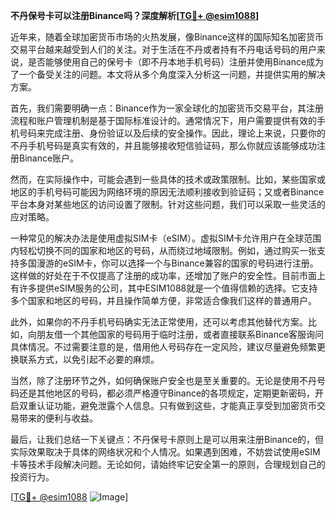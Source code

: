 **不丹保号卡可以注册Binance吗？深度解析[[TG💪+ @esim1088](https://t.me/s/esim1088)]**

近年来，随着全球加密货币市场的火热发展，像Binance这样的国际知名加密货币交易平台越来越受到人们的关注。对于生活在不丹或者持有不丹电话号码的用户来说，是否能够使用自己的保号卡（即不丹本地手机号码）注册并使用Binance成为了一个备受关注的问题。本文将从多个角度深入分析这一问题，并提供实用的解决方案。

首先，我们需要明确一点：Binance作为一家全球化的加密货币交易平台，其注册流程和账户管理机制是基于国际标准设计的。通常情况下，用户需要提供有效的手机号码来完成注册、身份验证以及后续的安全操作。因此，理论上来说，只要你的不丹手机号码是真实有效的，并且能够接收短信验证码，那么你就应该能够成功注册Binance账户。

然而，在实际操作中，可能会遇到一些具体的技术或政策限制。比如，某些国家或地区的手机号码可能因为网络环境的原因无法顺利接收到验证码；又或者Binance平台本身对某些地区的访问设置了限制。针对这些问题，我们可以采取一些灵活的应对策略。

一种常见的解决办法是使用虚拟SIM卡（eSIM）。虚拟SIM卡允许用户在全球范围内轻松切换不同的国家和地区的号码，从而绕过地域限制。例如，通过购买一张支持多国漫游的eSIM卡，你可以选择一个与Binance兼容的国家的号码进行注册。这样做的好处在于不仅提高了注册的成功率，还增加了账户的安全性。目前市面上有许多提供eSIM服务的公司，其中ESIM1088就是一个值得信赖的选择。它支持多个国家和地区的号码，并且操作简单方便，非常适合像我们这样的普通用户。

此外，如果你的不丹手机号码确实无法正常使用，还可以考虑其他替代方案。比如，向朋友借一个其他国家的号码用于临时注册，或者直接联系Binance客服询问具体情况。不过需要注意的是，借用他人号码存在一定风险，建议尽量避免频繁更换联系方式，以免引起不必要的麻烦。

当然，除了注册环节之外，如何确保账户安全也是至关重要的。无论是使用不丹号码还是其他地区的号码，都必须严格遵守Binance的各项规定，定期更新密码，开启双重认证功能，避免泄露个人信息。只有做到这些，才能真正享受到加密货币交易带来的便利与收益。

最后，让我们总结一下关键点：不丹保号卡原则上是可以用来注册Binance的，但实际效果取决于具体的网络状况和个人情况。如果遇到困难，不妨尝试使用eSIM卡等技术手段解决问题。无论如何，请始终牢记安全第一的原则，合理规划自己的投资行为。

[[TG💪+ @esim1088](https://t.me/s/esim1088) ![Image](https://i.postimg.cc/4NQfJmqS/Snipaste-2025-05-13-00-14-12.png)]
